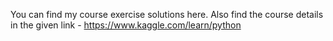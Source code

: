 You can find my course exercise solutions here.
Also find the course details in the given link -
https://www.kaggle.com/learn/python
